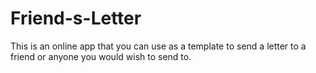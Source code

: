 # Friend-s-Letter
This is an online app that you can use as a template to send a letter to a friend or anyone you would wish to send to.
